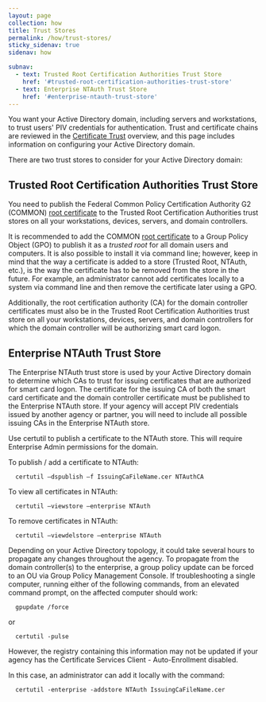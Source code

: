 ```yaml
---
layout: page
collection: how
title: Trust Stores
permalink: /how/trust-stores/
sticky_sidenav: true
sidenav: how

subnav:
  - text: Trusted Root Certification Authorities Trust Store
    href: '#trusted-root-certification-authorities-trust-store'
  - text: Enterprise NTAuth Trust Store
    href: '#enterprise-ntauth-trust-store'
---
```


You want your Active Directory domain, including servers and workstations, to trust users' PIV credentials for authentication.  Trust and certificate chains are reviewed in the [Certificate Trust]({{site.baseurl}}/arch/pivdetails/#trust) overview, and this page includes information on configuring your Active Directory domain.

There are two trust stores to consider for your Active Directory domain:

##  Trusted Root Certification Authorities Trust Store
You need to publish the Federal Common Policy Certification Authority G2 (COMMON) [root certificate]({{site.baseurl}}/arch/pivdetails/#download-root-and-intermediate-certificates) to the Trusted Root Certification Authorities trust stores on all your workstations, devices, servers, and domain controllers.   

It is recommended to add the COMMON [root certificate]({{site.baseurl}}/arch/pivdetails/#download-root-and-intermediate-certificates) to a Group Policy Object (GPO) to publish it as a _trusted root_ for all domain users and computers.  It is also possible to install it via command line; however, keep in mind that the way a certificate is added to a store (Trusted Root, NTAuth, etc.), is the way the certificate has to be removed from the store in the future.  For example, an administrator cannot add certificates locally to a system via command line and then remove the certificate later using a GPO.

Additionally, the root certification authority (CA) for the domain controller certificates must also be in the Trusted Root Certification Authorities trust store on all your workstations, devices, servers, and domain controllers for which the domain controller will be authorizing smart card logon.

## Enterprise NTAuth Trust Store
The Enterprise NTAuth trust store is used by your Active Directory domain to determine which CAs to trust for issuing certificates that are authorized for smart card logon.  The certificate for the issuing CA of both the smart card certificate and the domain controller certificate must be published to the Enterprise NTAuth store.  If your agency will accept PIV credentials issued by another agency or partner, you will need to include all possible issuing CAs in the Enterprise NTAuth store.

Use certutil to publish a certificate to the NTAuth store.  This will require Enterprise Admin permissions for the domain. 

To publish / add a certificate to NTAuth:


```
  certutil –dspublish –f IssuingCaFileName.cer NTAuthCA
```

To view all certificates in NTAuth:  

```
  certutil –viewstore –enterprise NTAuth
```

To remove certificates in NTAuth:  

```
  certutil –viewdelstore –enterprise NTAuth
```

Depending on your Active Directory topology, it could take several hours to propagate any changes throughout the agency. To propagate from the domain controller(s) to the enterprise, a group policy update can be forced to an OU via Group Policy Management Console.  If troubleshooting a single computer, running either of the following commands, from an elevated command prompt, on the affected computer should work: 

```
  gpupdate /force
```

or

```
  certutil -pulse
```

However, the registry containing this information may not be updated if your agency has the Certificate Services Client - Auto-Enrollment disabled.

In this case, an administrator can add it locally with the command:

```
  certutil -enterprise -addstore NTAuth IssuingCaFileName.cer
```

